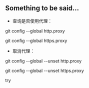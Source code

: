 ## Something to be said...

- 查询是否使用代理：

git config --global http.proxy

git config --global https.proxy

- 取消代理：

git config --global --unset http.proxy

git config --global --unset https.proxy

try